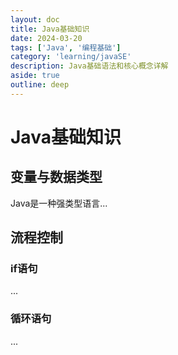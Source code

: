```yaml
---
layout: doc
title: Java基础知识
date: 2024-03-20
tags: ['Java', '编程基础']
category: 'learning/javaSE'
description: Java基础语法和核心概念详解
aside: true
outline: deep
---
```


# Java基础知识

## 变量与数据类型

Java是一种强类型语言...

## 流程控制

### if语句
...

### 循环语句
...